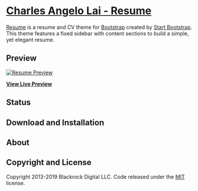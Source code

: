 # [Charles Angelo Lai - Resume](https://charlesangelolai.github.io/portfolio.github.io/)

[Resume](https://startbootstrap.com/template-overviews/resume/) is a resume and CV theme for [Bootstrap](http://getbootstrap.com/) created by [Start Bootstrap](http://startbootstrap.com/). This theme features a fixed sidebar with content sections to build a simple, yet elegant resume.

## Preview

[![Resume Preview](https://lh3.googleusercontent.com/dpvpEmIneOQhGRjFi2F6_aCeEFGghfaubvxIi2_Pf1-d_VRiGLCEppDhGyOTjb2c0k3u45sSwnxTenjvv7EVpR2jjiG26J1dCJxry4-MLN-pxWLcuoMvsyJOwA0mj8u_9RybI5rh68bm9kKnl2gybKI95E55eXvBL5hc7837G6yhxK4TrGmMZnO7HD0-jl65MX9EUl8wdF0Fdms_XKX02LFDaD0HpFWZ4i-fjcxed924ur8nW4ai_6hKc-jDiTFqOUo4PEsZAXaUY5em0Sqv6LOgbBk5DLwrAtC2Hn-VicMWYLclOJkTfT7IP1ZNkFD7TyTKurj9xmVUr6TouxDjk5UuJ0JwlfQpc3pPBoquIdb3WtwbGmmBjXUWKEB9hQe2dIFDMMmAwgjgPnAkKCevhiG9_k6Z77aJ-x5GJ1F0ZPFDpNd89-OypECgVs4qHbUZZhFvKi-iGQhQEv0N602ZOf8Y3A01PxVR0mOrM6ItjItd9wmYbauRtGfnW_0jph0TEZZY6PqFG__LO1zhnHyQfX93W_KjlcMHXpBVhJW-Ez1akgt2-GuEqkMrhjYPIC0LssYh5mVKXxyfNuhYoYF8km8kEds9XLPF6UMByOqOuppK6xFZPplvsLr7SiiL964OxOnlAqImnVNtU2qsjH5qJS_1GhFswu0lfQXoI_g4Qgdf-Y_yWjpfTKc=w454-h1652-no)](https://charlesangelolai.github.io/portfolio.github.io/)

**[View Live Preview](https://charlesangelolai.github.io/portfolio.github.io/)**

## Status

## Download and Installation

## About

## Copyright and License

Copyright 2013-2019 Blackrock Digital LLC. Code released under the [MIT](https://github.com/BlackrockDigital/startbootstrap-resume/blob/gh-pages/LICENSE) license.
